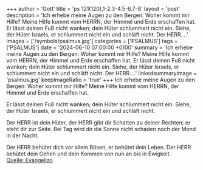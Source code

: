 +++
author = 'Gott'
title = 'ps 121(120),1-2.3-4.5-6.7-8'
layout = 'post'
description = 'Ich erhebe meine Augen zu den Bergen:  Woher kommt mir Hilfe? Meine Hilfe kommt vom HERRN,  der Himmel und Erde erschaffen hat.  Er lässt deinen Fuß nicht wanken;  dein Hüter schlummert nicht ein. Siehe, der Hüter Israels,  er schlummert nicht ein und schläft nicht.  Der HERR....'
images = ['/symbols/psalmus.jpg']
categories = ['PSALMUS']
tags = ['PSALMUS']
date = '2024-06-10 07:00:00 +0100'
summary = 'Ich erhebe meine Augen zu den Bergen:  Woher kommt mir Hilfe? Meine Hilfe kommt vom HERRN,  der Himmel und Erde erschaffen hat.  Er lässt deinen Fuß nicht wanken;  dein Hüter schlummert nicht ein. Siehe, der Hüter Israels,  er schlummert nicht ein und schläft nicht.  Der HERR....'
linkedsummaryImage = 'psalmus.jpg'
keepImageRatio = 'true'
+++
Ich erhebe meine Augen zu den Bergen: 
Woher kommt mir Hilfe?
Meine Hilfe kommt vom HERRN, 
der Himmel und Erde erschaffen hat.

Er lässt deinen Fuß nicht wanken; 
dein Hüter schlummert nicht ein.
Siehe, der Hüter Israels, 
er schlummert nicht ein und schläft nicht.

Der HERR ist dein Hüter, der HERR gibt dir Schatten zu deiner Rechten;
er steht dir zur Seite.<!--more-->
Bei Tag wird dir die Sonne nicht schaden 
noch der Mond in der Nacht.

Der HERR behütet dich vor allem Bösen, 
er behütet dein Leben.
Der HERR behütet dein Gehen und dein Kommen 
von nun an bis in Ewigkeit.<br> [Quelle: Evangelizo](https://evangeliumtagfuertag.org/DE/gospel)